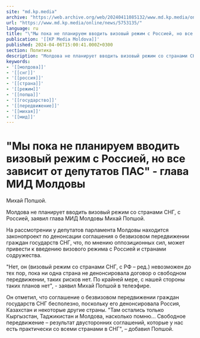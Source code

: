 ```yaml
---
site: "md.kp.media"
archive: "https://web.archive.org/web/20240411085132/www.md.kp.media/online/news/5753135/"
url: "https://www.md.kp.media/online/news/5753135/"
language: ru
title: "\"Мы пока не планируем вводить визовый режим с Россией, но все зависит от депутатов ПАС\" - глава МИД Молдовы"
publication: '[[KP Media Moldova]]'
published: 2024-04-06T15:00:41.000Z+0300
section: Политика
description: "Молдова не планирует вводить визовый режим со странами СНГ, с Россией, заявил глава МИД Молдовы Михай Попшой"
keywords:
- '[[молдова]]'
- '[[снг]]'
- '[[россия]]'
- '[[страна]]'
- '[[режим]]'
- '[[попша]]'
- '[[государство]]'
- '[[передвижение]]'
- '[[михая]]'
- '[[мид]]'
---
```


# "Мы пока не планируем вводить визовый режим с Россией, но все зависит от депутатов ПАС" - глава МИД Молдовы

Михай Попшой.

Молдова не планирует вводить визовый режим со странами СНГ, с Россией, заявил глава МИД Молдовы Михай Попшой.

На рассмотрении у депутатов парламента Молдовы находится законопроект по денонсации соглашения о безвизовом передвижении граждан государств СНГ, что, по мнению оппозиционных сил, может привести к введению визового режима с Россией и странами содружества.

"Нет, он (визовый режим со странами СНГ, с РФ – ред.) невозможен до тех пор, пока ни одна страна не денонсировала договор о свободном передвижении, таких рисков нет. По крайней мере, с нашей стороны таких планов нет", - заявил Михай Попшой в телеэфире.

Он отметил, что соглашение о безвизовом передвижении граждан государств СНГ бесполезно, поскольку его денонсировала Россия, Казахстан и некоторые другие страны. "Там остались только Кыргызстан, Таджикистан и Молдова, насколько помню... Свободное передвижение – результат двусторонних соглашений, которые у нас есть практически со всеми странами в СНГ", – добавил Попшой.